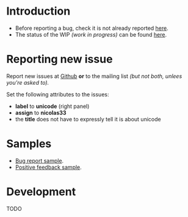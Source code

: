 # Introduction

* Before reporting a bug, check it is not already reported [here](https://github.com/OfflineIMAP/offlineimap/labels/unicode).
* The status of the WIP *(work in progress)* can be found [here](https://github.com/OfflineIMAP/offlineimap/wiki/Unicode-support-status).


# Reporting new issue

Report new issues at
[Github](https://github.com/OfflineIMAP/offlineimap/issues/new) **or** to the
mailing list *(but not both, unlees you're asked to).*

Set the following attributes to the issues:
* **label** to **unicode** (right panel)
* **assign** to **nicolas33**
* the **title** does not have to expressly tell it is about unicode


# Samples

* [Bug report sample](https://github.com/OfflineIMAP/offlineimap/wiki/Unicode-bug-report-sample).
* [Positive feedback sample](https://github.com/OfflineIMAP/offlineimap/wiki/Unicode-positive-feedback-report).


# Development

TODO
